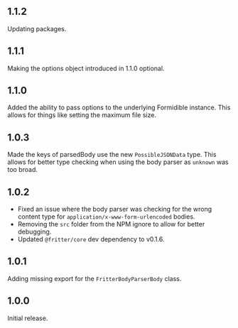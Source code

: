 ## 1.1.2
Updating packages.

## 1.1.1
Making the options object introduced in 1.1.0 optional.

## 1.1.0
Added the ability to pass options to the underlying Formidible instance. This allows for things like setting the maximum file size.

## 1.0.3
Made the keys of parsedBody use the new `PossibleJSONData` type. This allows for better type checking when using the body parser as `unknown` was too broad.

## 1.0.2

* Fixed an issue where the body parser was checking for the wrong content type for `application/x-www-form-urlencoded` bodies.
* Removing the `src` folder from the NPM ignore to allow for better debugging.
* Updated `@fritter/core` dev dependency to v0.1.6.

## 1.0.1
Adding missing export for the `FritterBodyParserBody` class.

## 1.0.0
Initial release.